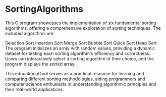 # SortingAlgorithms
This C program showcases the implementation of six fundamental sorting algorithms, offering a comprehensive exploration of sorting techniques. The included algorithms are:

Selection Sort
Insertion Sort
Merge Sort
Bubble Sort
Quick Sort
Heap Sort
The program initializes an array with random values, providing a dynamic dataset for testing each sorting algorithm's efficiency and correctness. Users can interactively select a sorting algorithm of their choice, and the program displays the sorted array.

This educational tool serves as a practical resource for learning and comparing different sorting methodologies, aiding programmers and computer science enthusiasts in understanding algorithmic principles and their real-world applications.
